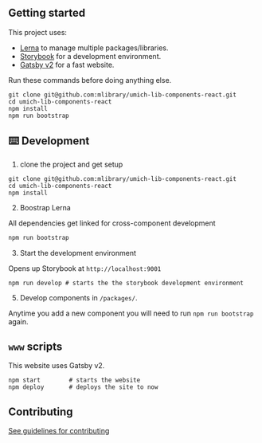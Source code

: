## Getting started

This project uses:
- [Lerna](https://lernajs.io/) to manage multiple packages/libraries.
- [Storybook](https://storybook.js.org/) for a development environment.
- [Gatsby v2](https://www.gatsbyjs.org/) for a fast website.

Run these commands before doing anything else.
```
git clone git@github.com:mlibrary/umich-lib-components-react.git
cd umich-lib-components-react
npm install
npm run bootstrap
```

## ⌨️ Development

1. clone the project and get setup
```
git clone git@github.com:mlibrary/umich-lib-components-react.git
cd umich-lib-components-react
npm install
```

2. Boostrap Lerna

All dependencies get linked for cross-component development
```sh
npm run bootstrap
```

3. Start the development environment

Opens up Storybook at `http://localhost:9001`
```
npm run develop # starts the the storybook development environment
```

5. Develop components in `/packages/`.

Anytime you add a new component you will need to run `npm run bootstrap` again.

## `www` scripts

This website uses Gatsby v2.

```
npm start        # starts the website
npm deploy       # deploys the site to now
```


## Contributing

[See guidelines for contributing](https://github.com/mlibrary/umich-lib-components-react/blob/master/CONTRIBUTING.md)
